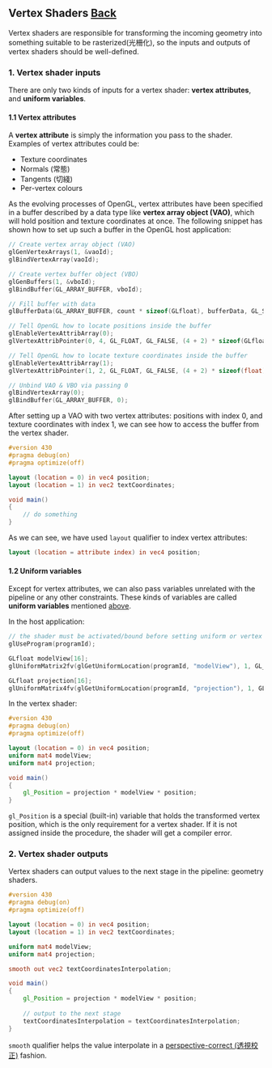 ## Vertex Shaders [Back](../glsl.md)

Vertex shaders are responsible for transforming the incoming geometry into something suitable to be rasterized(光柵化), so the inputs and outputs of vertex shaders should be well-defined.

### 1. Vertex shader inputs

There are only two kinds of inputs for a vertex shader: **vertex attributes**, and **uniform variables**.

#### 1.1 Vertex attributes

A **vertex attribute** is simply the information you pass to the shader. Examples of vertex attributes could be:

- Texture coordinates
- Normals (常態)
- Tangents (切綫)
- Per-vertex colours

As the evolving processes of OpenGL, vertex attributes have been specified in a buffer described by a data type like **vertex array object (VAO)**, which will hold position and texture coordinates at once. The following snippet has shown how to set up such a buffer in the OpenGL host application:

```c
// Create vertex array object (VAO)
glGenVertexArrays(1, &vaoId);
glBindVertexArray(vaoId);

// Create vertex buffer object (VBO)
glGenBuffers(1, &vboId);
glBindBuffer(GL_ARRAY_BUFFER, vboId);

// Fill buffer with data
glBufferData(GL_ARRAY_BUFFER, count * sizeof(GLfloat), bufferData, GL_STATIC_DRAW);

// Tell OpenGL how to locate positions inside the buffer
glEnableVertexAttribArray(0);
glVertexAttribPointer(0, 4, GL_FLOAT, GL_FALSE, (4 + 2) * sizeof(GLfloat), NULL);

// Tell OpenGL how to locate texture coordinates inside the buffer
glEnableVertexAttribArray(1);
glVertexAttribPointer(1, 2, GL_FLOAT, GL_FALSE, (4 + 2) * sizeof(float), (void*) (4 * sizeof(float)));

// Unbind VAO & VBO via passing 0
glBindVertexArray(0);
glBindBuffer(GL_ARRAY_BUFFER, 0);
```

After setting up a VAO with two vertex attributes: positions with index 0, and texture coordinates with index 1, we can see how to access the buffer from the vertex shader.

```glsl
#version 430
#pragma debug(on)
#pragma optimize(off)

layout (location = 0) in vec4 position;
layout (location = 1) in vec2 textCoordinates;

void main()
{
    // do something
}
```

As we can see, we have used `layout` qualifier to index vertex attributes:

```glsl
layout (location = attribute index) in vec4 position;
```

#### 1.2 Uniform variables

Except for vertex attributes, we can also pass variables unrelated with the pipeline or any other constraints. These kinds of variables are called **uniform variables** mentioned [above](../glsl_basics/glsl_basics.md#21-uniform-variables).

In the host application:

```c
// the shader must be activated/bound before setting uniform or vertex attributes
glUseProgram(programId);

GLfloat modelView[16];
glUniformMatrix2fv(glGetUniformLocation(programId, "modelView"), 1, GL_FALSE, modelView);

GLfloat projection[16];
glUniformMatrix4fv(glGetUniformLocation(programId, "projection"), 1, GL_FALSE, projection);
```

In the vertex shader:

```glsl
#version 430
#pragma debug(on)
#pragma optimize(off)

layout (location = 0) in vec4 position;
uniform mat4 modelView;
uniform mat4 projection;

void main()
{
    gl_Position = projection * modelView * position;
}
```

`gl_Position` is a special (built-in) variable that holds the transformed vertex position, which is the only requirement for a vertex shader. If it is not assigned inside the procedure, the shader will get a compiler error.

### 2. Vertex shader outputs

Vertex shaders can output values to the next stage in the pipeline: geometry shaders.

```glsl
#version 430
#pragma debug(on)
#pragma optimize(off)

layout (location = 0) in vec4 position;
layout (location = 1) in vec2 textCoordinates;

uniform mat4 modelView;
uniform mat4 projection;

smooth out vec2 textCoordinatesInterpolation;

void main()
{
    gl_Position = projection * modelView * position;
    
    // output to the next stage
    textCoordinatesInterpolation = textCoordinatesInterpolation;
}
```

`smooth` qualifier helps the value interpolate in a [perspective-correct (透視校正)](https://zh.wikipedia.org/zh-hans/%E9%80%8F%E8%A7%86%E6%A0%A1%E6%AD%A3) fashion.
